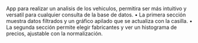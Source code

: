 App para realizar un analisis de los vehiculos,  permitira ser más intuitivo y versatil para cualquier consulta de la base de datos. 
•	La primera sección muestra datos filtrados y un gráfico apilado que se actualiza con la casilla.
•	La segunda sección permite elegir fabricantes y ver un histograma de precios, ajustable con la normalización.
